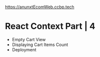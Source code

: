 https://anunxtEcomWeb.ccbp.tech

# React Context Part | 4

- Empty Cart View
- Displaying Cart Items Count
- Deployment
